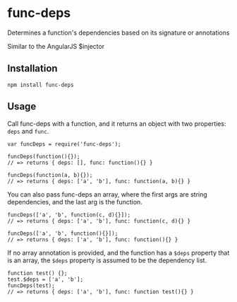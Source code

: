 func-deps
=========

Determines a function's dependencies based on its signature or annotations

Similar to the AngularJS $injector

Installation
---

```
npm install func-deps
```

Usage
---

Call func-deps with a function, and it returns an object with two properties: `deps` and `func`.

```
var funcDeps = require('func-deps');

funcDeps(function(){});
// => returns { deps: [], func: function(){} }

funcDeps(function(a, b){});
// => returns { deps: ['a', 'b'], func: function(a, b){} }
```

You can also pass func-deps an array, where the first args are string dependencies, and the last arg is the function.

```
funcDeps(['a', 'b', function(c, d){}]);
// => returns { deps: ['a', 'b'], func: function(c, d){} }

funcDeps(['a', 'b', function(){}]);
// => returns { deps: ['a', 'b'], func: function(){} }
```

If no array annotation is provided, and the function has a `$deps` property that is an array, the `$deps` property is assumed to be the dependency list.

```
function test() {};
test.$deps = ['a', 'b'];
funcDeps(test);
// => returns { deps: ['a', 'b'], func: function test(){} }
```
